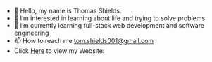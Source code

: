 - 👋 Hello, my name is Thomas Shields.
- 👀 I’m interested in learning about life and trying to solve problems
- 🌱 I’m currently learning full-stack web development and software engineering
- 📫 How to reach me tom.shields001@gmail.com
- Click [Here](https://tomasi001.github.io/) to view my Website: 

